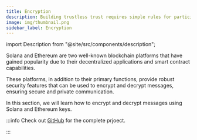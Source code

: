 ```yaml
---
title: Encryption
description: Building trustless trust requires simple rules for participation.
image: img/thumbnail.png
sidebar_label: Encryption
---
```


import Description from "@site/src/components/description";

<Description
  text="Encrypting and Decrypting Messages Using Solana and Ethereum Keys"
/>

Solana and Ethereum are two well-known blockchain platforms that have gained popularity due to their decentralized applications and smart contract capabilities. 

These platforms, in addition to their primary functions, provide robust security features that can be used to encrypt and decrypt messages, ensuring secure and private communication.

In this section, we will learn how to encrypt and decrypt messages using Solana and Ethereum keys. 

:::info
Check out [GitHub](https://github.com/saimiqbal7/encryption) for the complete prjoect.

:::